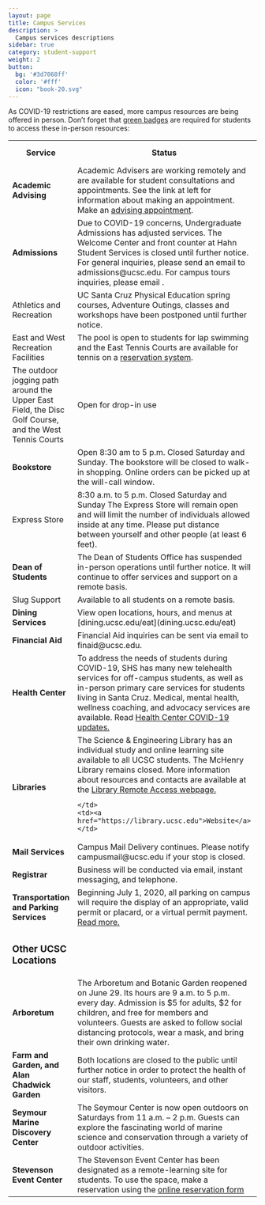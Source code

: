 ```yaml
---
layout: page
title: Campus Services
description: >
  Campus services descriptions
sidebar: true
category: student-support
weight: 2
button:
  bg: '#3d7068ff'
  color: '#fff'
  icon: "book-20.svg"
---
```


As COVID-19 restrictions are eased, more campus resources are being offered in person. Don’t forget that <a href="https://healthcenter.ucsc.edu/services/covid-19/covid19-students.html">green badges</a> are required for students to access these in-person resources:

<table style="width:100%">
  <tr>
    <th>Service</th>
    <th>Status</th> 
    <th>More info</th>
  </tr>
  <tr>
    <td><b>Academic Advising</b></td>
    <td>Academic Advisers are working remotely and are available for student consultations and appointments. See the link at left for information about making an appointment. Make an <a href="https://advising.ucsc.edu/procedures/appts.html">advising appointment</a>.</td>
    <td><a href="https://advising.ucsc.edu/index.html">Website</a></td>
  </tr>
  <tr>
    <td><b>Admissions</b></td>
    <td>Due to COVID-19 concerns, Undergraduate Admissions has adjusted services. The Welcome Center and front counter at Hahn Student Services is closed until further notice. For general inquiries, please send an email to admissions@ucsc.edu. For campus tours inquiries, please email <mailto:visits@ucsc.edu>.</td>
    <td><a href="https://admissions.ucsc.edu">Website</a></td>
  </tr>
  
  <tr>
    <td>Athletics and Recreation</td>
    <td>UC Santa Cruz Physical Education spring courses, Adventure Outings, classes and workshops have been postponed until further notice.	</td>
    <td><a href="https://opers.ucsc.edu">Website</a></td>
  </tr>

  <tr>
    <td>East and West Recreation Facilities</td>
    <td>The pool is open to students for lap swimming and the East Tennis Courts are available for tennis on a <a href="https://campusrec.ucsc.edu/Program/GetProducts?classification=26e7654b-b3c6-45de-ac5e-967a7ade45c3">reservation system</a>. 
</td>
    <td></td>
  </tr>

  <tr>
    <td>The outdoor jogging path around the Upper East Field, the Disc Golf Course, and the West Tennis Courts 
</td>
    <td>Open for drop-in use</td>
    <td></td>
  </tr>

  <tr>
    <td><b>Bookstore</b></td>
    <td>Open 8:30 am to 5 p.m. Closed Saturday and Sunday. The bookstore will be closed to walk-in shopping. Online orders can be picked up at the will-call window.</td>
    <td><a href="https://slugstore.ucsc.edu/">Website</a></td>
  </tr>

  <tr>
    <td>Express Store</td>
    <td>8:30 a.m. to 5 p.m.
Closed Saturday and Sunday
The Express Store will remain open and will limit the number of individuals allowed inside at any time. Please put distance between yourself and other people (at least 6 feet).</td>
    <td></td>
  </tr>


  <tr>
    <td><b>Dean of Students</b></td>
    <td>The Dean of Students Office has suspended in-person operations until further notice. It will continue to offer services and support on a remote basis.</td>
    <td><a href="https://deanofstudents.ucsc.edu">Website</a></td>
  </tr>

  <tr>
    <td>Slug Support</td>
    <td>Available to all students on a remote basis.</td>
    <td><a href="https://deanofstudents.ucsc.edu/slug-support/program/index.html">Website</a></td>
  </tr>

 <tr>
    <td><b>Dining Services</b></td>
    <td>View open locations, hours, and menus at [dining.ucsc.edu/eat](dining.ucsc.edu/eat)</td>
    <td><a href="https://dining.ucsc.edu/index.html">Website</a></td>
  </tr>


 <tr>
    <td><b>Financial Aid</b></td>
    <td>Financial Aid inquiries can be sent via email to finaid@ucsc.edu.	</td>
    <td><a href="https://financialaid.ucsc.edu/coronavirus/covid-19.html">Website</a></td>
  </tr>


 <tr>
    <td><b>Health Center</b></td>
    <td>To address the needs of students during COVID-19, SHS has many new telehealth services for off-campus students, as well as in-person primary care services for students living in Santa Cruz. Medical, mental health, wellness coaching, and advocacy services are available.
Read <a href="https://healthcenter.ucsc.edu/news-events/news/corona-virus.html">Health Center COVID-19 updates.</a></td>
    <td><a href="https://healthcenter.ucsc.edu/news-events/news/shs-covid-19-services.html">Website</a></td>
  </tr>

 <tr>
    <td><b>Libraries</b></td>
    <td> The Science & Engineering Library has an <a heref="https://guides.library.ucsc.edu/studycenter">individual study and online learning site</a> available to all UCSC students. The McHenry Library remains closed. More information about resources and contacts are available at the <a href="https://guides.library.ucsc.edu/remote-access">Library Remote Access webpage.</a>
    
    </td>
    <td><a href="https://library.ucsc.edu">Website</a></td>
  </tr>

<tr>
    <td><b>Mail Services</b></td>
    <td>Campus Mail Delivery continues. Please notify campusmail@ucsc.edu if your stop is closed.
    </td>
    <td><a href="https://www.cms.ucsc.edu/">Website</a></td>
  </tr>


<tr>
    <td><b>Registrar</b></td>
    <td>Business will be conducted via email, instant messaging, and telephone. 
    </td>
    <td><a href="https://docs.google.com/document/d/1NCQWIet8nn54MoQKXJ7z6zKAUnSBE8qoAmBZn2F3esM/edit">Website</a></td>
  </tr>

<tr>
    <td><b>Transportation and Parking Services</b></td>
    <td>Beginning July 1, 2020, all parking on campus will require the display of an appropriate, valid permit or placard, or a virtual permit payment. <a href="https://news.ucsc.edu/2020/06/parking-permit-requirement-and-renewal-app-update.html">Read more.</a>
    </td>
    <td><a href="https://taps.ucsc.edu">Website</a></td>
  </tr>

<tr>
    <td><h3>Other UCSC Locations</h3></td>
    <td>
     </td>
    <td></td>
  </tr>

<tr>
    <td><b>Arboretum</b></td>
    <td>The Arboretum and Botanic Garden reopened on June 29. Its hours are 9 a.m. to 5 p.m. every day. Admission is $5 for adults, $2 for children, and free for members and volunteers. Guests are asked to follow social distancing protocols, wear a mask, and bring their own drinking water. </td>
    <td><a href="https://arboretum.ucsc.edu/">Website</a></td>
  </tr>
  
  <tr>
    <td><b>Farm and Garden, and Alan Chadwick Garden	</b></td>
    <td>Both locations are closed to the public until further notice in order to protect the health of our staff, students, volunteers, and other visitors.</td>
    <td><a href="https://casfs.ucsc.edu/">Website</a></td>
  </tr>
  
  <tr>
    <td><b>Seymour Marine Discovery Center</b></td>
    <td>The Seymour Center is now open outdoors on Saturdays from 11 a.m. – 2 p.m. Guests can explore the fascinating world of marine science and conservation through a variety of outdoor activities.
</td>
    <td><a href="https://seymourcenter.ucsc.edu/">Website</a></td>
  </tr>
  
   <tr>
    <td><b>Stevenson Event Center</b></td>
    <td>The Stevenson Event Center has been designated as a remote-learning site for students. To use the space, make a reservation using the <a href="https://ucscsec.youcanbook.me">online reservation form</a></td>
    <td><a href="https://ucscsec.youcanbook.me">Website</a></td>
  </tr>

</table>
